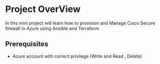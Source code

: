 # Project OverView 

In this mini project will learn how to provision and Manage Cisco Secure firewall in Azure using Ansible and Terraform 

## Prerequisites 
- Azure account with correct privilege (Write and Read , Delete) 
